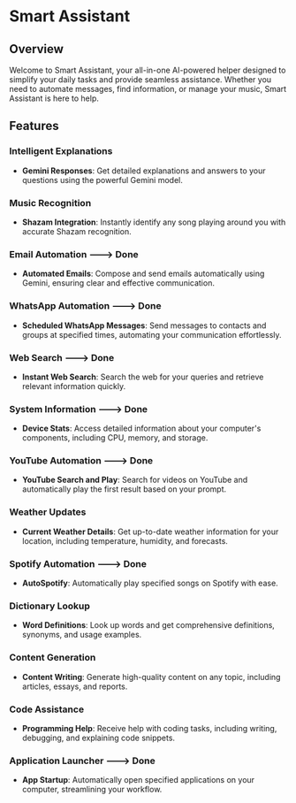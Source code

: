 # Smart Assistant

## Overview
Welcome to Smart Assistant, your all-in-one AI-powered helper designed to simplify your daily tasks and provide seamless assistance. Whether you need to automate messages, find information, or manage your music, Smart Assistant is here to help.

## Features

### Intelligent Explanations
- **Gemini Responses**: Get detailed explanations and answers to your questions using the powerful Gemini model.

### Music Recognition
- **Shazam Integration**: Instantly identify any song playing around you with accurate Shazam recognition.

### Email Automation ---> Done
- **Automated Emails**: Compose and send emails automatically using Gemini, ensuring clear and effective communication.

### WhatsApp Automation ---> Done
- **Scheduled WhatsApp Messages**: Send messages to contacts and groups at specified times, automating your communication effortlessly.

### Web Search ---> Done
- **Instant Web Search**: Search the web for your queries and retrieve relevant information quickly.

### System Information ---> Done
- **Device Stats**: Access detailed information about your computer's components, including CPU, memory, and storage.

### YouTube Automation ---> Done
- **YouTube Search and Play**: Search for videos on YouTube and automatically play the first result based on your prompt.

### Weather Updates
- **Current Weather Details**: Get up-to-date weather information for your location, including temperature, humidity, and forecasts.

### Spotify Automation ---> Done
- **AutoSpotify**: Automatically play specified songs on Spotify with ease.

### Dictionary Lookup
- **Word Definitions**: Look up words and get comprehensive definitions, synonyms, and usage examples.

### Content Generation
- **Content Writing**: Generate high-quality content on any topic, including articles, essays, and reports.

### Code Assistance
- **Programming Help**: Receive help with coding tasks, including writing, debugging, and explaining code snippets.

### Application Launcher ---> Done
- **App Startup**: Automatically open specified applications on your computer, streamlining your workflow.


